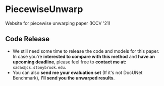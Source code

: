 # PiecewiseUnwarp
Website for piecewise unwarping paper (ICCV '21)

## Code Release
* We still need some time to release the code and models for this paper. In case you're **interested to compare with this method** and **have an upcoming deadline**, please feel free to **contact me at:** ```sadas@cs.stonybrook.edu```. 
* You can also **send me your evaluation set** (If it's not DocUNet Benchmark), **I'll send you the unwarped results**.
